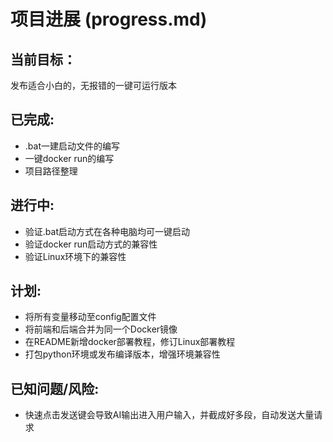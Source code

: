 # 项目进展 (progress.md)

## 当前目标：

发布适合小白的，无报错的一键可运行版本



## 已完成:

- .bat一建启动文件的编写
- 一键docker run的编写
- 项目路径整理



## 进行中:

- 验证.bat启动方式在各种电脑均可一键启动
- 验证docker run启动方式的兼容性
- 验证Linux环境下的兼容性



## 计划:

- 将所有变量移动至config配置文件
- 将前端和后端合并为同一个Docker镜像
- 在README新增docker部署教程，修订Linux部署教程
- 打包python环境或发布编译版本，增强环境兼容性



## 已知问题/风险:

- 快速点击发送键会导致AI输出进入用户输入，并截成好多段，自动发送大量请求
